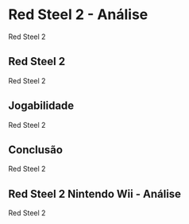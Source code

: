 ---
---

# Red Steel 2 - Análise

Red Steel 2

## Red Steel 2

Red Steel 2

## Jogabilidade

Red Steel 2

## Conclusão

Red Steel 2

## Red Steel 2 Nintendo Wii - Análise

Red Steel 2
